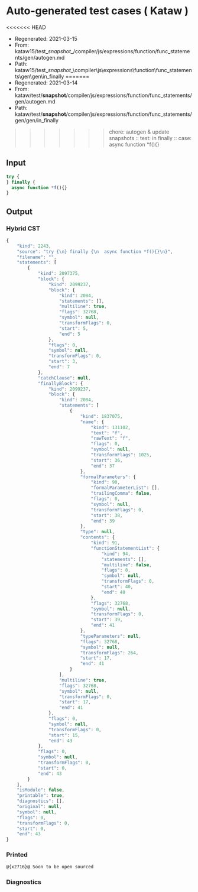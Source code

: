 # Auto-generated test cases ( Kataw )
<<<<<<< HEAD
- Regenerated: 2021-03-15
- From: kataw15/test\__snapshot__/compiler/js/expressions/function/func_statements/gen/autogen.md
- Path: kataw15/test\__snapshot__\compiler\js\expressions\function\func_statements\gen\gen\in_finally
=======
- Regenerated: 2021-03-14
- From: kataw/test/__snapshot__/compiler/js/expressions/function/func_statements/gen/autogen.md
- Path: kataw/test/__snapshot__/compiler/js/expressions/function/func_statements/gen/gen/in_finally
>>>>>>> chore: autogen & update snapshots
> :: test: in finally
> :: case: async function *f(){}
## Input

`````js
try {
} finally {
  async function *f(){}
}
`````

## Output

### Hybrid CST

```javascript
{
    "kind": 2243,
    "source": "try {\n} finally {\n  async function *f(){}\n}",
    "filename": "",
    "statements": [
        {
            "kind": 2097375,
            "block": {
                "kind": 2099237,
                "block": {
                    "kind": 2084,
                    "statements": [],
                    "multiline": true,
                    "flags": 32768,
                    "symbol": null,
                    "transformFlags": 0,
                    "start": 5,
                    "end": 5
                },
                "flags": 0,
                "symbol": null,
                "transformFlags": 0,
                "start": 3,
                "end": 7
            },
            "catchClause": null,
            "finallyBlock": {
                "kind": 2099237,
                "block": {
                    "kind": 2084,
                    "statements": [
                        {
                            "kind": 1837075,
                            "name": {
                                "kind": 131102,
                                "text": "f",
                                "rawText": "f",
                                "flags": 0,
                                "symbol": null,
                                "transformFlags": 1025,
                                "start": 36,
                                "end": 37
                            },
                            "formalParameters": {
                                "kind": 90,
                                "formalParameterList": [],
                                "trailingComma": false,
                                "flags": 0,
                                "symbol": null,
                                "transformFlags": 0,
                                "start": 38,
                                "end": 39
                            },
                            "type": null,
                            "contents": {
                                "kind": 91,
                                "functionStatementList": {
                                    "kind": 94,
                                    "statements": [],
                                    "multiline": false,
                                    "flags": 0,
                                    "symbol": null,
                                    "transformFlags": 0,
                                    "start": 40,
                                    "end": 40
                                },
                                "flags": 32768,
                                "symbol": null,
                                "transformFlags": 0,
                                "start": 39,
                                "end": 41
                            },
                            "typeParameters": null,
                            "flags": 32768,
                            "symbol": null,
                            "transformFlags": 264,
                            "start": 17,
                            "end": 41
                        }
                    ],
                    "multiline": true,
                    "flags": 32768,
                    "symbol": null,
                    "transformFlags": 0,
                    "start": 17,
                    "end": 41
                },
                "flags": 0,
                "symbol": null,
                "transformFlags": 0,
                "start": 15,
                "end": 43
            },
            "flags": 0,
            "symbol": null,
            "transformFlags": 0,
            "start": 0,
            "end": 43
        }
    ],
    "isModule": false,
    "printable": true,
    "diagnostics": [],
    "original": null,
    "symbol": null,
    "flags": 0,
    "transformFlags": 0,
    "start": 0,
    "end": 43
}
```

### Printed

```javascript
@{x2716}@ Soon to be open sourced
```

### Diagnostics

```javascript

```

